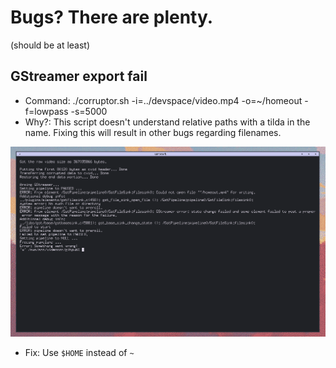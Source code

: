 # Bugs? There are plenty.
(should be at least)

## GStreamer export fail
- Command: ./corruptor.sh -i=../devspace/video.mp4 -o=~/homeout -f=lowpass -s=5000
- Why?: This script doesn't understand relative paths with a tilda in the name. Fixing this will result in other bugs regarding filenames.

<p align=center><img width=800px src="images/homefail.png"></p>

- Fix: Use `$HOME` instead of `~`
